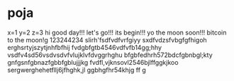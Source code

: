 # poja
x=1
y=2
z=3
hi
good day!!!
let's go!!!
its begin!!!
yo the moon soon!!!
bitcoin to the moon!g
123244234
slirh'fsdfvdfvrfgiyy
sxdfvdzsfvbgfgfhigoh
erghsrtyjszytjnhfbfhij
fvdgbfgtb4546vdfvfb14gg;hhy
vsdfv4sd56vsdvsdvfvlujklvfdvggrhghu
bfgbfedhrh572bdcfgbnbgl;kty
 gnfgsnfgbnazfgbbfgblujjjkg
fvdfl,vjknsovl2546bjlffggkjkoo
sergwerghehetfllj6jfhghk,jl
ggbhgfhr54khjg
ff
g

